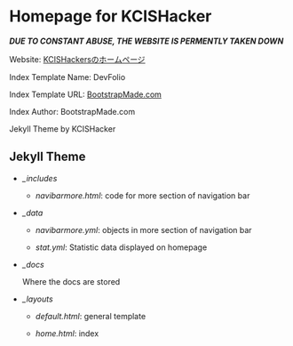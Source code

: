 # Homepage for KCISHacker

***DUE TO CONSTANT ABUSE, THE WEBSITE IS PERMENTLY TAKEN DOWN***

Website: [KCISHackersのホームページ](https://kcishacker.github.io)

Index Template Name: DevFolio

Index Template URL: [BootstrapMade.com](https://bootstrapmade.com/devfolio-bootstrap-portfolio-html-template/)

Index Author: BootstrapMade.com

Jekyll Theme by KCISHacker

## Jekyll Theme

- *_includes*
  
  - *navibarmore.html*: code for more section of navigation bar

- *_data*
  
  - *navibarmore.yml*: objects in more section of navigation bar
  
  - *stat.yml*: Statistic data displayed on homepage

- *_docs*
  
  Where the docs are stored

- *_layouts*
  
  - *default.html*: general template
  
  - *home.html*: index
